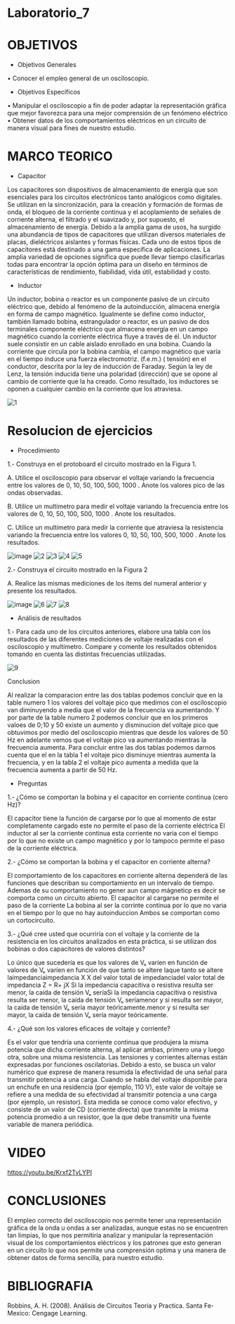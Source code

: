 # Laboratorio_7
# OBJETIVOS
* Objetivos Generales

•	Conocer el empleo general de un osciloscopio.



* Objetivos Especificos

•	Manipular el osciloscopio a fin de poder adaptar la representación gráfica que mejor favorezca para una mejor comprensión de un fenómeno eléctrico
•	Obtener datos de los comportamientos eléctricos en un circuito de manera visual para fines de nuestro estudio.

# MARCO TEORICO
* Capacitor

Los capacitores son dispositivos de almacenamiento de energía que son esenciales para los circuitos electrónicos tanto analógicos como digitales. Se utilizan en la sincronización, para la creación y formación de formas de onda, el bloqueo de la corriente continua y el acoplamiento de señales de corriente alterna, el filtrado y el suavizado y, por supuesto, el almacenamiento de energía. Debido a la amplia gama de usos, ha surgido una abundancia de tipos de capacitores que utilizan diversos materiales de placas, dieléctricos aislantes y formas físicas. Cada uno de estos tipos de capacitores está destinado a una gama específica de aplicaciones. La amplia variedad de opciones significa que puede llevar tiempo clasificarlas todas para encontrar la opción óptima para un diseño en términos de características de rendimiento, fiabilidad, vida útil, estabilidad y costo.

* Inductor

Un inductor, bobina o reactor es un componente pasivo de un circuito eléctrico que, debido al fenómeno de la autoinducción, almacena energía en forma de campo magnético.
Igualmente se define como inductor, también llamado bobina, estrangulador o reactor, es un pasivo de dos terminales componente eléctrico que almacena energía en un campo magnético cuando la corriente eléctrica fluye a través de él. Un inductor suele consistir en un cable aislado enrollado en una bobina.
Cuando la corriente que circula por la bobina cambia, el campo magnético que varía en el tiempo induce una fuerza electromotriz. (f.e.m.) ( tensión) en el conductor, descrita por la ley de inducción de Faraday. Según la ley de Lenz, la tensión inducida tiene una polaridad (dirección) que se opone al cambio de corriente que la ha creado. Como resultado, los inductores se oponen a cualquier cambio en la corriente que los atraviesa.

![1](https://user-images.githubusercontent.com/85193519/131526407-ea97a104-ba4a-457d-afe8-cf8e52e2a87d.jpg)

# Resolucion de ejercicios
* Procedimiento

1.- Construya en el protoboard el circuito mostrado en la Figura 1.

A. Utilice el osciloscopio para observar el voltaje  variando la frecuencia entre los valores de 0, 10, 50, 100, 500, 1000 . Anote los valores pico de las ondas observadas.

B. Utilice un multímetro para medir el voltaje  variando la frecuencia entre los valores de 0, 10, 50, 100, 500, 1000 . Anote los resultados.

C. Utilice un multímetro para medir la corriente que atraviesa la resistencia variando la frecuencia entre los valores 0, 10, 50, 100, 500, 1000 . Anote los resultados.

![image](https://user-images.githubusercontent.com/85193519/131049389-27af7732-c677-4ebf-a017-00673ba70200.png)
![2](https://user-images.githubusercontent.com/85193519/131535198-0c109855-9a2d-418c-800a-d0a944a00552.jpg)
![3](https://user-images.githubusercontent.com/85193519/131535238-f9c3872b-b801-48e7-b8bb-ccdb6b16221d.jpg)
![4](https://user-images.githubusercontent.com/85193519/131535254-aa51f640-28a6-4cfe-8981-2a9dee00cb54.jpg)
![5](https://user-images.githubusercontent.com/85193519/131535270-7d9dd623-665a-4d30-b003-e05a066ef7ed.jpg)

2.- Construya el circuito mostrado en la Figura 2

A. Realice las mismas mediciones de los ítems del numeral anterior y presente los resultados.

![image](https://user-images.githubusercontent.com/85193519/131049469-1d1c7502-d789-4110-8a81-e193d3e243db.png)
![6](https://user-images.githubusercontent.com/85193519/131535655-dde4b72e-ace1-4c73-9bbe-d666b8d880c5.jpg)
![7](https://user-images.githubusercontent.com/85193519/131535726-d321b9ab-27e6-4baf-8b2d-decb2607d3b7.jpg)
![8](https://user-images.githubusercontent.com/85193519/131535744-a23587b8-3182-4fe5-9eef-9d4282bf6a1d.jpg)


* Análisis de resultados

1.- Para cada uno de los circuitos anteriores, elabore una tabla con los resultados de las diferentes mediciones de voltaje realizadas con el osciloscopio y multímetro. Compare y comente los resultados obtenidos tomando en cuenta las distintas frecuencias utilizadas.

![9](https://user-images.githubusercontent.com/85193519/131535776-7a16cfc8-1aa4-41fd-a493-599b275d77d0.jpg)

Conclusion

Al realizar la comparacion entre las dos tablas podemos concluir que en la table numero 1 los valores del voltaje pico que medimos con el osciloscopio van diminuyendo a media que el valor de la frecuencia va aumentando. Y por parte de la table numero 2 podemos concluir que en los primeros valoes de 0;10 y 50 existe un aumento y disminucion del voltaje pico que obtuvimos por medio del osciloscopio mientras que desde los valores de 50 Hz en adelante vemos que el voltaje pico va aumentando mientras la frecuencia aumenta. Para concluir entre las dos tablas  podemos darnos cuenta que el en la tabla 1  el voltaje pico disminuye mientras aumenta la frecuencia, y en la tabla 2 el voltaje pico aumenta a medida que la frecuencia aumenta a partir de 50 Hz.

* Preguntas

1.- ¿Cómo se comportan la bobina y el capacitor en corriente continua (cero Hz)?

El capacitor tiene la función de cargarse por lo que al momento de estar completamente cargado este no permite el paso de la corriente eléctrica El inductor al ser la corriente continua esta corriente no varia con el tiempo por lo que no existe un campo magnético y por lo tampoco permite el paso de la corriente eléctrica.

2.- ¿Cómo se comportan la bobina y el capacitor en corriente alterna?

El comportamiento de los capacitores en corriente alterna dependerá de las funciones que describan su comportamiento en un intervalo de tiempo. Ademas de su comportamiento no gener aun campo mágneticp es decir se comporta como un circuito abierto.
El capacitor al cargarse no permite el paso de la corriente La bobina al ser la corrinte continua por lo que no varia en el tiempo por lo que no hay autoinduccion Ambos se comportan como un cortocircuito.

3.- ¿Qué cree usted que ocurriría con el voltaje  y la corriente de la resistencia en los circuitos analizados en esta práctica, si se utilizan dos bobinas o dos capacitores de valores distintos?

Lo único que sucedería es que los valores de Vₒ varíen en función de valores de Vₒ varíen en función de que tanto se altere laque tanto se altere laimpedanciaimpedancia X X del valor total de impedanciadel valor total de impedancia Z = R+ jX
Si la impedancia capacitiva o resistiva resulta ser menor, la caída de tensión Vₒ seríaSi la impedancia capacitiva o resistiva resulta ser menor, la caída de tensión Vₒ seríamenor y si resulta ser mayor, la caída de tensión Vₒ sería mayor teóricamente.menor y si resulta ser mayor, la caída de tensión Vₒ sería mayor teóricamente.

4.- ¿Qué son los valores eficaces de voltaje y corriente?

Es el valor que tendría una corriente continua que produjera la misma potencia que dicha corriente alterna, al aplicar ambas, primero una y luego otra, sobre una misma resistencia.
Las tensiones y corrientes alternas están expresadas por funciones oscilatorias. Debido a esto, se busca un valor numérico que exprese de manera resumida la efectividad de una señal para transmitir potencia a una carga. Cuando se habla del voltaje disponible para un enchufe en una residencia (por ejemplo, 110 V), este valor de voltaje se refiere a una medida de su efectividad al transmitir potencia a una carga (por ejemplo, un resistor). Esta medida se conoce como valor efectivo, y consiste de un valor de CD (corriente directa) que transmite la misma potencia promedio a un resistor, que la que debe transmitir una fuente variable de manera periódica.


# VIDEO
https://youtu.be/Krxf2TvLYPI
# CONCLUSIONES

El empleo correcto del osciloscopio nos permite tener una representación gráfica de la onda u ondas a ser analizadas, aunque estas no se encuentren tan limpias, lo que nos permitiría analizar y manipular la representación visual de los comportamientos eléctricos y los patrones que esto generan en un circuito lo que nos permite una comprensión optima y una manera de obtener datos de forma sencilla, para nuestro estudio.

# BIBLIOGRAFIA

Robbins, A. H. (2008). Análisis de Circuitos Teoria y Practica. Santa Fe-Mexico: Cengage Learning.
